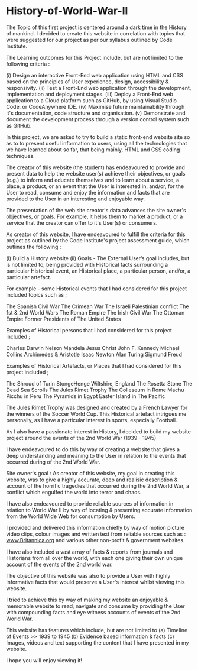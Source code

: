 # History-of-World-War-II
The Topic of this first project is centered around a dark time in the History of mankind. I decided to create this website in correlation with topics that were suggested for our project as per our syllabus outlined by Code Institute.

The Learning outcomes for this Project include, but are not limited to the following criteria :

(i) Design an interactive Front-End web application using HTML and CSS based on the principles of User experience, design, accessibility & responsivity. (ii) Test a Front-End web application through the development, implementation and deployment stages. (iii) Deploy a Front-End web application to a Cloud platform such as GitHub, by using Visual Studio Code, or CodeAnywhere IDE. (iv) Maximise future maintainability through it's documentation, code structure and organisation. (v) Demonstrate and document the development process through a version control system such as GitHub.

In this project, we are asked to try to build a static front-end website site so as to to present useful information to users, using all the technologies that we have learned about so far, that being mainly, HTML and CSS coding techniques.

The creator of this website (the student) has endeavoured to provide and present data to help the website user(s) achieve their objectives, or goals (e.g.) to inform and educate themselves and to learn about a service, a place, a product, or an event that the User is interested in, and/or, for the User to read, consume and enjoy the information and facts that are provided to the User in an interesting and enjoyable way.

The presentation of the web site creator's data advances the site owner's objectives, or goals. For example, it helps them to market a product, or a service that the creator can offer to it's User(s) or consumers.

As creator of this website, I have endeavoured to fulfill the criteria for this project as outlined by the Code Institute's project assessment guide, which outlines the following :

(i) Build a History website (ii) Goals - The External User’s goal includes, but is not limited to, being provided with Historical facts surrounding a particular Historical event, an Historical place, a particular person, and/or, a particular artefact.

For example - some Historical events that I had considered for this project included topics such as ;

The Spanish Civil War The Crimean War The Israeli Palestinian conflict The 1st & 2nd World Wars The Roman Empire The Irish Civil War The Ottoman Empire Former Presidents of The United States

Examples of Historical persons that I had considered for this project included ;

Charles Darwin Nelson Mandela Jesus Christ John F. Kennedy Michael Collins Archimedes & Aristotle Isaac Newton Alan Turing Sigmund Freud

Examples of Historical Artefacts, or Places that I had considered for this project included ;

The Shroud of Turin StongeHenge Wiltshire, England The Rosetta Stone The Dead Sea Scrolls The Jules Rimet Trophy The Colleseum in Rome Machu Picchu in Peru The Pyramids in Egypt Easter Island in The Pacific

The Jules Rimet Trophy was designed and created by a French Lawyer for the winners of the Soccer World Cup. 
This Historical artefact intrigues me personally, as I have a particular interest in sports, especially Football.

As I also have a passionate interest in History, I decided to build my website project around the events of the 2nd World War (1939 - 1945)

I have endeavoured to do this by way of creating a website that gives a deep understanding and meaning to the User in relation to the events that occurred during of the 2nd World War.

Site owner's goal : As creator of this website, my goal in creating this website, was to give a highly accurate, deep and realisic description & account of the horrific tragedies that occurred during the 2nd World War, a conflict which engulfed the world into terror and chaos.

I have also endeavoured to provide reliable sources of information in relation to World War II by way of locating & presenting accurate information from the World Wide Web for consumption by Users.

I provided and delivered this information chiefly by way of motion picture video clips, colour images and written text from reliable sources such as : www.Britannica.org and various other non-profit & government websites.

I have also included a vast array of facts & reports from journals and Historians from all over the world, with each one giving their own unique account of the events of the 2nd world war.

The objective of this website was also to provide a User with highly informative facts that would preserve a User's interest whilst viewing this website.

I tried to achieve this by way of making my website an enjoyable & memorable website to read, navigate and consume by providing the User with compounding facts and eye witness accounts of events of the 2nd World War.

This website has features which include, but are not limited to (a) Timeline of Events >> 1939 to 1945 (b) Evidence based information & facts (c) Images, videos and text supporting the content that I have presented in my website.

I hope you will enjoy viewing it!
